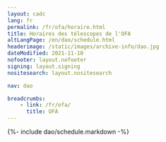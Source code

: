 ```yaml
---
layout: cadc
lang: fr
permalink: /fr/ofa/horaire.html
title: Horaires des télescopes de l'OFA
altLangPage: /en/dao/schedule.html
headerimage: /static/images/archive-info/dao.jpg
dateModified: 2021-11-10
nofooter: layout.nofooter
signing: layout.signing
nositesearch: layout.nositesearch

nav: dao

breadcrumbs:
    - link: /fr/ofa/
      title: OFA
---
```


{%- include dao/schedule.markdown -%}
